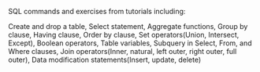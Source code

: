 SQL commands and exercises from tutorials including:

Create and drop a table,
Select statement,
Aggregate functions,
Group by clause,
Having clause,
Order by clause,
Set operators(Union, Intersect, Except),
Boolean operators,
Table variables,
Subquery in Select, From, and Where clauses,
Join operators(Inner, natural, left outer, right outer, full outer),
Data modification statements(Insert, update, delete)
